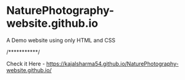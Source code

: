 # NaturePhotography-website.github.io
A Demo website using only HTML and CSS

/***********/

Check it Here - https://kajalsharma54.github.io/NaturePhotography-website.github.io/
